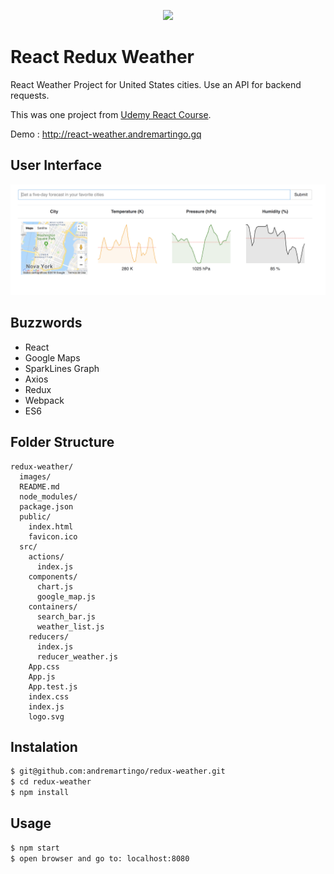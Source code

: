 <p align="center">
  <img width="200" src="https://upload.wikimedia.org/wikipedia/commons/thumb/a/a7/React-icon.svg/1200px-React-icon.svg.png" />
</p>

# React Redux Weather

React Weather Project for United States cities. Use an API for backend requests.<p>
This was one project from [Udemy React Course](https://www.udemy.com/react-redux/).<p>

Demo : http://react-weather.andremartingo.gq

## User Interface

<img width="700" src="./images/screenshot.png"/>

## Buzzwords

* React
* Google Maps
* SparkLines Graph
* Axios
* Redux
* Webpack
* ES6

## Folder Structure

```
redux-weather/
  images/
  README.md
  node_modules/
  package.json
  public/
    index.html
    favicon.ico
  src/
    actions/
      index.js
    components/
      chart.js
      google_map.js
    containers/
      search_bar.js
      weather_list.js
    reducers/
      index.js
      reducer_weather.js
    App.css
    App.js
    App.test.js
    index.css
    index.js
    logo.svg
```

## Instalation

```bash
$ git@github.com:andremartingo/redux-weather.git
$ cd redux-weather
$ npm install
```

## Usage

```bash
$ npm start
$ open browser and go to: localhost:8080
```

